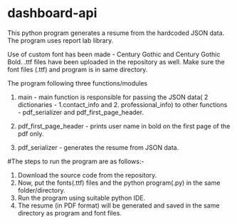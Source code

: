 # dashboard-api

This python program generates a resume from the hardcoded JSON data. The program uses report lab library. 

Use of custom font has been made - Century Gothic and Century Gothic Bold. .ttf files have been uploaded in the repository as well. Make sure the font files (.ttf) and program is in same directory.

The program following three functions/modules

1) main - main function is responsible for passing the JSON data( 2 dictionaries - 1.contact_info and 2. professional_info) to other functions -  pdf_serializer and pdf_first_page_header.

2) pdf_first_page_header - prints user name in bold on the first page of the pdf only.

3) pdf_serializer - generates the resume from JSON data.

#The steps to run the program are as follows:-

1) Download the source code from the repository.
2) Now, put the fonts(.ttf) files and the python program(.py) in the same folder/directory.
3) Run the program using suitable python IDE.
4) The resume (in PDF format) will be generated and saved in the same directory as program and font files.
